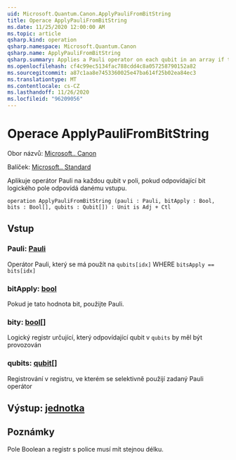 ```yaml
---
uid: Microsoft.Quantum.Canon.ApplyPauliFromBitString
title: Operace ApplyPauliFromBitString
ms.date: 11/25/2020 12:00:00 AM
ms.topic: article
qsharp.kind: operation
qsharp.namespace: Microsoft.Quantum.Canon
qsharp.name: ApplyPauliFromBitString
qsharp.summary: Applies a Pauli operator on each qubit in an array if the corresponding bit of a Boolean array matches a given input.
ms.openlocfilehash: cf4c99ec5134fac788cdd4c8a057258790152a82
ms.sourcegitcommit: a87c1aa8e7453360025e47ba614f25b02ea84ec3
ms.translationtype: MT
ms.contentlocale: cs-CZ
ms.lasthandoff: 11/26/2020
ms.locfileid: "96209056"
---
```

# <a name="applypaulifrombitstring-operation"></a>Operace ApplyPauliFromBitString

Obor názvů: [Microsoft.. Canon](xref:Microsoft.Quantum.Canon)

Balíček: [Microsoft.. Standard](https://nuget.org/packages/Microsoft.Quantum.Standard)


Aplikuje operátor Pauli na každou qubit v poli, pokud odpovídající bit logického pole odpovídá danému vstupu.

```qsharp
operation ApplyPauliFromBitString (pauli : Pauli, bitApply : Bool, bits : Bool[], qubits : Qubit[]) : Unit is Adj + Ctl
```


## <a name="input"></a>Vstup

### <a name="pauli--pauli"></a>Pauli: [Pauli](xref:microsoft.quantum.lang-ref.pauli)

Operátor Pauli, který se má použít na `qubits[idx]` WHERE `bitsApply == bits[idx]`


### <a name="bitapply--bool"></a>bitApply: [bool](xref:microsoft.quantum.lang-ref.bool)

Pokud je tato hodnota bit, použijte Pauli.


### <a name="bits--bool"></a>bity: [bool](xref:microsoft.quantum.lang-ref.bool)[]

Logický registr určující, který odpovídající qubit v `qubits` by měl být provozován


### <a name="qubits--qubit"></a>qubits: [qubit](xref:microsoft.quantum.lang-ref.qubit)[]

Registrování v registru, ve kterém se selektivně použijí zadaný Pauli operátor



## <a name="output--unit"></a>Výstup: [jednotka](xref:microsoft.quantum.lang-ref.unit)



## <a name="remarks"></a>Poznámky

Pole Boolean a registr s police musí mít stejnou délku.